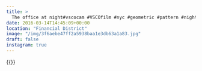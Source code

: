 ```yaml
---
title: >
  The office at night#vscocam #VSCOfilm #nyc #geometric #pattern #night
date: 2016-03-14T14:45:09+00:00
location: "Financial District"
image: "/img/3f6aebe47ff2a5938baa1e3db63a1a83.jpg"
draft: false
instagram: true
---
```


{{<photo src="/img/3f6aebe47ff2a5938baa1e3db63a1a83.jpg">}}
